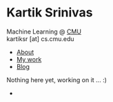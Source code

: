 <h1>Kartik Srinivas</h1>
Machine Learning @ <a href = "https://www.ml.cmu.edu/">CMU</a>
<br>
kartiksr [at] cs.cmu.edu

<ul>
    <li> <a href = "./about.html">About</a></li>
    <li> <a href = "./publications.html">My work</a></li>
    <li> <a href = "./blog.html">Blog</a></li>
</ul>

Nothing here yet, working on it ... :)


<ul>
<li></li>
</ul>



